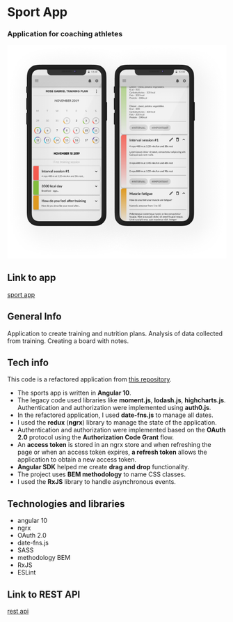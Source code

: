 # Sport App

### Application for coaching athletes

![Logo](work_1.png)

## Link to app

[sport app](https://goofy-elion-e84290.netlify.app/)

## General Info

Application to create training and nutrition plans. Analysis of data collected from training. Creating a board with notes.

## Tech info

This code is a refactored application from [this repository](https://github.com/michalgrzegor/sport-app).

- The sports app is written in **Angular 10**.
- The legacy code used libraries like **moment.js**, **lodash.js**, **highcharts.js**. Authentication and authorization were implemented using **auth0.js**.
- In the refactored application, I used **date-fns.js** to manage all dates.
- I used the **redux** (**ngrx**) library to manage the state of the application.
- Authentication and authorization were implemented based on the **OAuth 2.0** protocol using
  the **Authorization Code Grant** flow.
- An **access token** is stored in an ngrx store and when refreshing the page or when an access token
  expires, **a refresh token** allows the application to obtain a new access token.
- **Angular SDK** helped me create **drag and drop** functionality.
- The project uses **BEM methodology** to name CSS classes.
- I used the **RxJS** library to handle asynchronous events.

## Technologies and libraries

- angular 10
- ngrx
- OAuth 2.0
- date-fns.js
- SASS
- methodology BEM
- RxJS
- ESLint

## Link to REST API

[rest api](https://github.com/matigrzegor/sport-api)
